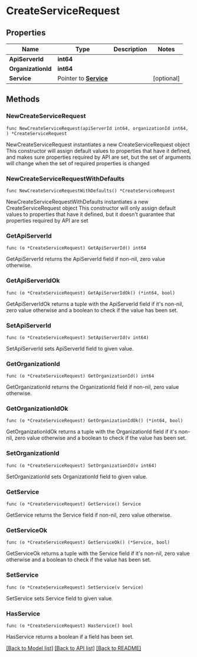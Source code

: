 # CreateServiceRequest

## Properties

Name | Type | Description | Notes
------------ | ------------- | ------------- | -------------
**ApiServerId** | **int64** |  | 
**OrganizationId** | **int64** |  | 
**Service** | Pointer to [**Service**](Service.md) |  | [optional] 

## Methods

### NewCreateServiceRequest

`func NewCreateServiceRequest(apiServerId int64, organizationId int64, ) *CreateServiceRequest`

NewCreateServiceRequest instantiates a new CreateServiceRequest object
This constructor will assign default values to properties that have it defined,
and makes sure properties required by API are set, but the set of arguments
will change when the set of required properties is changed

### NewCreateServiceRequestWithDefaults

`func NewCreateServiceRequestWithDefaults() *CreateServiceRequest`

NewCreateServiceRequestWithDefaults instantiates a new CreateServiceRequest object
This constructor will only assign default values to properties that have it defined,
but it doesn't guarantee that properties required by API are set

### GetApiServerId

`func (o *CreateServiceRequest) GetApiServerId() int64`

GetApiServerId returns the ApiServerId field if non-nil, zero value otherwise.

### GetApiServerIdOk

`func (o *CreateServiceRequest) GetApiServerIdOk() (*int64, bool)`

GetApiServerIdOk returns a tuple with the ApiServerId field if it's non-nil, zero value otherwise
and a boolean to check if the value has been set.

### SetApiServerId

`func (o *CreateServiceRequest) SetApiServerId(v int64)`

SetApiServerId sets ApiServerId field to given value.


### GetOrganizationId

`func (o *CreateServiceRequest) GetOrganizationId() int64`

GetOrganizationId returns the OrganizationId field if non-nil, zero value otherwise.

### GetOrganizationIdOk

`func (o *CreateServiceRequest) GetOrganizationIdOk() (*int64, bool)`

GetOrganizationIdOk returns a tuple with the OrganizationId field if it's non-nil, zero value otherwise
and a boolean to check if the value has been set.

### SetOrganizationId

`func (o *CreateServiceRequest) SetOrganizationId(v int64)`

SetOrganizationId sets OrganizationId field to given value.


### GetService

`func (o *CreateServiceRequest) GetService() Service`

GetService returns the Service field if non-nil, zero value otherwise.

### GetServiceOk

`func (o *CreateServiceRequest) GetServiceOk() (*Service, bool)`

GetServiceOk returns a tuple with the Service field if it's non-nil, zero value otherwise
and a boolean to check if the value has been set.

### SetService

`func (o *CreateServiceRequest) SetService(v Service)`

SetService sets Service field to given value.

### HasService

`func (o *CreateServiceRequest) HasService() bool`

HasService returns a boolean if a field has been set.


[[Back to Model list]](../README.md#documentation-for-models) [[Back to API list]](../README.md#documentation-for-api-endpoints) [[Back to README]](../README.md)


